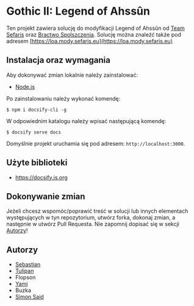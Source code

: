 # Gothic II: Legend of Ahssûn

Ten projekt zawiera solucję do modyfikacji Legend of Ahssûn od [Team Sefaris](https://sefaris.eu) oraz [Bractwo Spolszczenia](https://www.bractwospolszczenia.pl/). Solucję można znaleźć także pod adresem [https://loa.mody.sefaris.eu](https://loa.mody.sefaris.eu)

## Instalacja oraz wymagania

Aby dokonywać zmian lokalnie należy zainstalować:

- [Node.js](https://nodejs.org/)

Po zainstalowaniu należy wykonać komendę:

```
$ npm i docsify-cli -g
```

W odpowiednim katalogu należy wpisać następującą komendę:

```
$ docsify serve docs
```

Domyślnie projekt uruchamia się pod adresem: `http://localhost:3000`.

## Użyte biblioteki

- https://docsify.js.org

## Dokonywanie zmian

Jeżeli chcesz wspomóc/poprawić treść w solucji lub innych elementach występujących w tyn repozytorium, utwórz forka, dokonaj zmian, a następnie w utwórz Pull Requesta. Nie zapomnij dopisać się w sekcji [Autorzy](#Autorzy)!

## Autorzy

- [Sebastian](https://github.com/met0rii)
- [Tulipan](https://github.com/tulipanov)
- Flopson
- [Yami](https://github.com/Yamixowy)
- Buzka
- [Simon Said](https://www.youtube.com/@SimonSaid)
